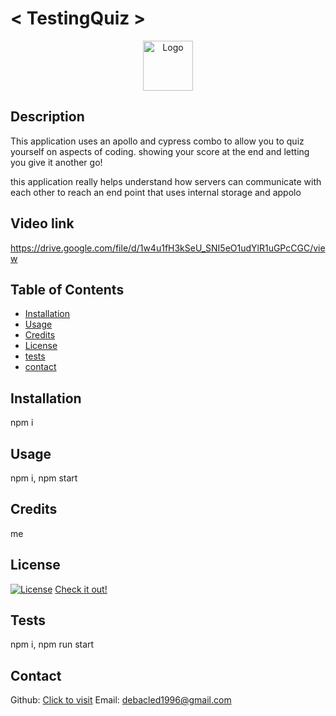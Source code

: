 # < TestingQuiz >

<div align="center">
  <a href="https://github.com/jacobmidd1996">
    <img src="" alt="Logo" width="80" height="80">
  </a>
</div>

## Description

This application uses an apollo and cypress combo to allow you to quiz yourself on aspects of coding. showing your score at the end and letting you give it another go!

this application really helps understand how servers can communicate with each other to reach an end point that uses internal storage and appolo

## Video link

https://drive.google.com/file/d/1w4u1fH3kSeU_SNI5eO1udYlR1uGPcCGC/view

## Table of Contents

- [Installation](#installation)
- [Usage](#usage)
- [Credits](#credits)
- [License](#license)
- [tests](#tests)
- [contact](#contact)

## Installation

npm i

## Usage

npm i, npm start

## Credits

me

## License

[![License](https://img.shields.io/badge/License-Apache_2.0-blue.svg)](https://opensource.org/licenses/Apache-2.0)
[Check it out!](https://opensource.org/license/apache-2-0)

## Tests

npm i, npm run start

## Contact

Github: [Click to visit](https://github.com/jacobmidd1996)
Email: debacled1996@gmail.com
